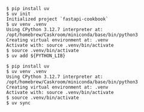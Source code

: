 <!-- markdownlint-disable -->

```shell
$ pip install uv
$ uv init
Initialized project `fastapi-cookbook`
$ uv venv .venv
Using CPython 3.12.7 interpreter at: /opt/homebrew/Caskroom/miniconda/base/bin/python3
Creating virtual environment at: .venv
Activate with: source .venv/bin/activate
$ source .venv/bin/activate
$ uv add ${PYTHON_LIB}
```

<!-- markdownlint-enable-->
<!-- markdownlint-disable -->

```shell
$ pip install uv
$ uv venv .venv
Using CPython 3.12.7 interpreter at: /opt/homebrew/Caskroom/miniconda/base/bin/python3
Creating virtual environment at: .venv
Activate with: source .venv/bin/activate
$ source .venv/bin/activate
$ uv sync
```

<!-- markdownlint-enable-->

